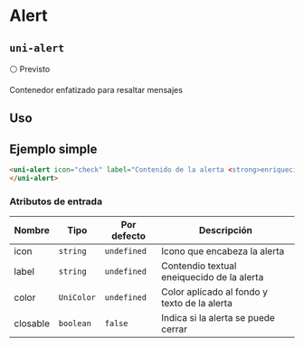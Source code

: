 Alert
===================
`uni-alert`
---
:white_circle: Previsto

Contenedor enfatizado para resaltar mensajes

## Uso

## Ejemplo simple

```html
<uni-alert icon="check" label="Contenido de la alerta <strong>enriquecido</strong>">
</uni-alert>

```

### Atributos de entrada

| Nombre   | Tipo         | Por defecto | Descripción 
| -------- | ------------ | ----------- | -----------
| icon     | `string`     | `undefined` | Icono que encabeza la alerta
| label    | `string`     | `undefined` | Contendio textual eneiquecido de la alerta
| color    | `UniColor`   | `undefined` | Color aplicado al fondo y texto de la alerta
| closable | `boolean`    | `false`     | Indica si la alerta se puede cerrar
